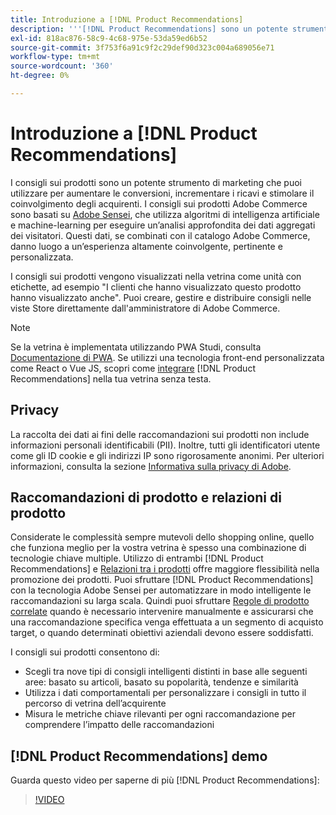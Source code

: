 ```yaml
---
title: Introduzione a [!DNL Product Recommendations]
description: '''[!DNL Product Recommendations] sono un potente strumento di marketing che puoi utilizzare per aumentare le conversioni, incrementare i ricavi e stimolare l''impegno degli acquirenti."'
exl-id: 818ac876-58c9-4c68-975e-53da59ed6b52
source-git-commit: 3f753f6a91c9f2c29def90d323c004a689056e71
workflow-type: tm+mt
source-wordcount: '360'
ht-degree: 0%

---
```


# Introduzione a [!DNL Product Recommendations]

I consigli sui prodotti sono un potente strumento di marketing che puoi utilizzare per aumentare le conversioni, incrementare i ricavi e stimolare il coinvolgimento degli acquirenti. I consigli sui prodotti Adobe Commerce sono basati su [Adobe Sensei](https://www.adobe.com/sensei.html), che utilizza algoritmi di intelligenza artificiale e machine-learning per eseguire un’analisi approfondita dei dati aggregati dei visitatori. Questi dati, se combinati con il catalogo Adobe Commerce, danno luogo a un’esperienza altamente coinvolgente, pertinente e personalizzata.

I consigli sui prodotti vengono visualizzati nella vetrina come unità con etichette, ad esempio &quot;I clienti che hanno visualizzato questo prodotto hanno visualizzato anche&quot;. Puoi creare, gestire e distribuire consigli nelle viste Store direttamente dall&#39;amministratore di Adobe Commerce.

>[!NOTE]
>
> Se la vetrina è implementata utilizzando PWA Studi, consulta [Documentazione di PWA](https://developer.adobe.com/commerce/pwa-studio/integrations/product-recommendations/). Se utilizzi una tecnologia front-end personalizzata come React o Vue JS, scopri come [integrare](headless.md) [!DNL Product Recommendations] nella tua vetrina senza testa.

## Privacy

La raccolta dei dati ai fini delle raccomandazioni sui prodotti non include informazioni personali identificabili (PII). Inoltre, tutti gli identificatori utente come gli ID cookie e gli indirizzi IP sono rigorosamente anonimi. Per ulteriori informazioni, consulta la sezione [Informativa sulla privacy di Adobe](https://www.adobe.com/privacy/policy.html).

## Raccomandazioni di prodotto e relazioni di prodotto

Considerate le complessità sempre mutevoli dello shopping online, quello che funziona meglio per la vostra vetrina è spesso una combinazione di tecnologie chiave multiple. Utilizzo di entrambi [!DNL Product Recommendations] e [Relazioni tra i prodotti](https://docs.magento.com/user-guide/marketing/product-relationships.html) offre maggiore flessibilità nella promozione dei prodotti. Puoi sfruttare [!DNL Product Recommendations] con la tecnologia Adobe Sensei per automatizzare in modo intelligente le raccomandazioni su larga scala. Quindi puoi sfruttare [Regole di prodotto correlate](https://docs.magento.com/user-guide/marketing/product-related-rules.html) quando è necessario intervenire manualmente e assicurarsi che una raccomandazione specifica venga effettuata a un segmento di acquisto target, o quando determinati obiettivi aziendali devono essere soddisfatti.

I consigli sui prodotti consentono di:

- Scegli tra nove tipi di consigli intelligenti distinti in base alle seguenti aree: basato su articoli, basato su popolarità, tendenze e similarità
- Utilizza i dati comportamentali per personalizzare i consigli in tutto il percorso di vetrina dell’acquirente
- Misura le metriche chiave rilevanti per ogni raccomandazione per comprendere l’impatto delle raccomandazioni

## [!DNL Product Recommendations] demo

Guarda questo video per saperne di più [!DNL Product Recommendations]:

>[!VIDEO](https://video.tv.adobe.com/v/343991?quality=12)
